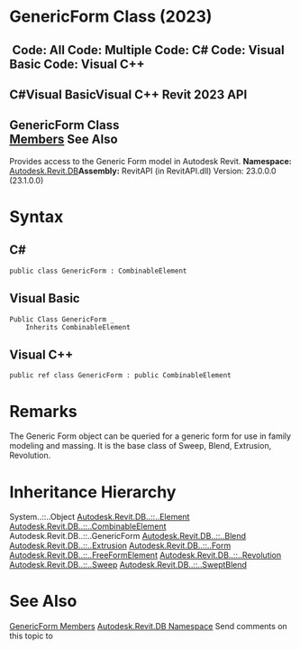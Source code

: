 # GenericForm Class (2023)

﻿
 Code: All Code: Multiple Code: C# Code: Visual Basic Code: Visual C++   
---  
C#Visual BasicVisual C++
Revit 2023 API  
---  
GenericForm Class  
[Members](6e55796d-1b8b-8910-550e-5c3db5b56312.md "GenericForm Members") See Also  
---  
Provides access to the Generic Form model in Autodesk Revit.
**Namespace:** [Autodesk.Revit.DB](87546ba7-461b-c646-cbb1-2cb8f5bff8b2.md "Autodesk.Revit.DB Namespace")**Assembly:** RevitAPI (in RevitAPI.dll) Version: 23.0.0.0 (23.1.0.0)
# Syntax
C#  
---  
```text
public class GenericForm : CombinableElement
```
  
Visual Basic  
---  
```text
Public Class GenericForm _
	Inherits CombinableElement
```
  
Visual C++  
---  
```text
public ref class GenericForm : public CombinableElement
```
  
# Remarks
The Generic Form object can be queried for a generic form for use in family modeling and massing. It is the base class of Sweep, Blend, Extrusion, Revolution.
# Inheritance Hierarchy
System..::..Object [Autodesk.Revit.DB..::..Element](eb16114f-69ea-f4de-0d0d-f7388b105a16.md "Element Class") [Autodesk.Revit.DB..::..CombinableElement](c88bdbbc-dbbb-0817-a358-35f8686f68a2.md "CombinableElement Class") Autodesk.Revit.DB..::..GenericForm [Autodesk.Revit.DB..::..Blend](6875edf6-f0ba-60bc-f294-21bb689c5994.md "Blend Class") [Autodesk.Revit.DB..::..Extrusion](1d8cca8f-0ef5-0cb6-a33b-f044b968cd89.md "Extrusion Class") [Autodesk.Revit.DB..::..Form](49f6ae4c-1629-98ef-d9a9-799bb1fd43ec.md "Form Class") [Autodesk.Revit.DB..::..FreeFormElement](27b9411a-d368-1541-b7db-b5157a58c581.md "FreeFormElement Class") [Autodesk.Revit.DB..::..Revolution](c79a0527-7887-2fdf-3d8a-a7845cbf18a0.md "Revolution Class") [Autodesk.Revit.DB..::..Sweep](ed383459-badd-2323-4f73-0d94fd76ce0f.md "Sweep Class") [Autodesk.Revit.DB..::..SweptBlend](8e50efa3-fc77-64f1-7c14-4e2089699921.md "SweptBlend Class")
# See Also
[GenericForm Members](6e55796d-1b8b-8910-550e-5c3db5b56312.md "GenericForm Members")
[Autodesk.Revit.DB Namespace](87546ba7-461b-c646-cbb1-2cb8f5bff8b2.md "Autodesk.Revit.DB Namespace")
Send comments on this topic to 